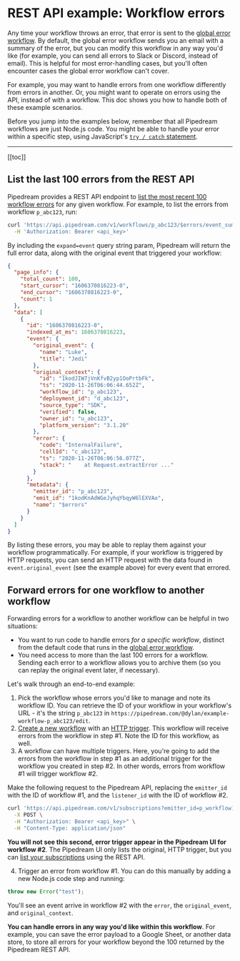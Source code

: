 # REST API example: Workflow errors

Any time your workflow throws an error, that error is sent to the [global error workflow](/workflows/error-handling/global-error-workflow/). By default, the global error workflow sends you an email with a summary of the error, but you can modify this workflow in any way you'd like (for example, you can send all errors to Slack or Discord, instead of email). This is helpful for most error-handling cases, but you'll often encounter cases the global error workflow can't cover.

For example, you may want to handle errors from one workflow differently from errors in another. Or, you might want to operate on errors using the API, instead of with a workflow. This doc shows you how to handle both of these example scenarios.

Before you jump into the examples below, remember that all Pipedream workflows are just Node.js code. You might be able to handle your error within a specific step, using JavaScript's [`try / catch` statement](https://developer.mozilla.org/en-US/docs/Web/JavaScript/Reference/Statements/try...catch).

---

[[toc]]

## List the last 100 errors from the REST API

Pipedream provides a REST API endpoint to [list the most recent 100 workflow errors](/api/rest/#get-workflow-errors) for any given workflow. For example, to list the errors from workflow `p_abc123`, run:

```bash
curl 'https://api.pipedream.com/v1/workflows/p_abc123/$errors/event_summaries?expand=event' \
  -H 'Authorization: Bearer <api_key>'
```

By including the `expand=event` query string param, Pipedream will return the full error data, along with the original event that triggered your workflow:

```json
{
  "page_info": {
    "total_count": 100,
    "start_cursor": "1606370816223-0",
    "end_cursor": "1606370816223-0",
    "count": 1
  },
  "data": [
    {
      "id": "1606370816223-0",
      "indexed_at_ms": 1606370816223,
      "event": {
        "original_event": {
          "name": "Luke",
          "title": "Jedi"
        },
        "original_context": {
          "id": "1kodJIW7jVnKfvB2yp1OoPrtbFk",
          "ts": "2020-11-26T06:06:44.652Z",
          "workflow_id": "p_abc123",
          "deployment_id": "d_abc123",
          "source_type": "SDK",
          "verified": false,
          "owner_id": "u_abc123",
          "platform_version": "3.1.20"
        },
        "error": {
          "code": "InternalFailure",
          "cellId": "c_abc123",
          "ts": "2020-11-26T06:06:56.077Z",
          "stack": "    at Request.extractError ..."
        }
      },
      "metadata": {
        "emitter_id": "p_abc123",
        "emit_id": "1kodKnAdWGeJyhqYbqyW6lEXVAo",
        "name": "$errors"
      }
    }
  ]
}
```

By listing these errors, you may be able to replay them against your workflow programmatically. For example, if your workflow is triggered by HTTP requests, you can send an HTTP request with the data found in `event.original_event` (see the example above) for every event that errored.

## Forward errors for one workflow to another workflow

Forwarding errors for a workflow to another workflow can be helpful in two situations:

- You want to run code to handle errors _for a specific workflow_, distinct from the default code that runs in the [global error workflow](/workflows/error-handling/global-error-workflow/).
- You need access to more than the last 100 errors for a workflow. Sending each error to a workflow allows you to archive them (so you can replay the original event later, if necessary).

Let's walk through an end-to-end example:

1. Pick the workflow whose errors you'd like to manage and note its workflow ID. You can retrieve the ID of your workflow in your workflow's URL - it's the string `p_abc123` in `https://pipedream.com/@dylan/example-workflow-p_abc123/edit`.
2. [Create a new workflow](https://pipedream.com/new) with an [HTTP trigger](/workflows/steps/triggers/#http). This workflow will receive errors from the workflow in step #1. Note the ID for this workflow, as well.
3. A workflow can have multiple triggers. Here, you're going to add the errors from the workflow in step #1 as an additional trigger for the workflow you created in step #2. In other words, errors from workflow #1 will trigger workflow #2.

Make the following request to the Pipedream API, replacing the `emitter_id` with the ID of workflow #1, and the `listener_id` with the ID of workflow #2.

```bash
curl 'https://api.pipedream.com/v1/subscriptions?emitter_id=p_workflow1&listener_id=p_workflow2&event_name=$errors' \
  -X POST \
  -H "Authorization: Bearer <api_key>" \
  -H "Content-Type: application/json"
```

**You will not see this second, error trigger appear in the Pipedream UI for workflow #2**. The Pipedream UI only lists the original, HTTP trigger, but you can [list your subscriptions](/api/rest/#get-current-user-s-subscriptions) using the REST API.

4. Trigger an error from workflow #1. You can do this manually by adding a new Node.js code step and running: 

```javascript
throw new Error("test");
```

You'll see an event arrive in workflow #2 with the `error`, the `original_event`, and `original_context`.

**You can handle errors in any way you'd like within this workflow**. For example, you can save the error payload to a Google Sheet, or another data store, to store all errors for your workflow beyond the 100 returned by the Pipedream REST API.

<Footer />
